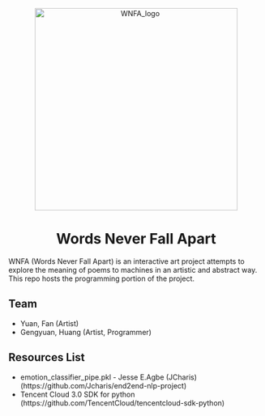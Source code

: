 <p align="center">
<img alt="WNFA_logo" width="400" src=https://user-images.githubusercontent.com/46549455/166193539-86e2fc97-2101-4783-9a8f-8a44e72f74e2.png>
</p>

<h1 align="center">
Words Never Fall Apart
</h1>

<p align="left">
WNFA (Words Never Fall Apart) is an interactive art project attempts to explore the meaning of poems to machines in an artistic and abstract way. This repo hosts the programming portion of the project. 
</p>

<h2 align="left">
Team
</h2>

<p align="left">
  <ul>
    <li>Yuan, Fan (Artist)</li>
    <li>Gengyuan, Huang (Artist, Programmer)</li>
  </ul>
</p>

<h2 align="left">
Resources List
</h2>

<p align="left">
  <ul>
    <li>emotion_classifier_pipe.pkl - Jesse E.Agbe (JCharis) (https://github.com/Jcharis/end2end-nlp-project)</li>
    <li>Tencent Cloud 3.0 SDK for python (https://github.com/TencentCloud/tencentcloud-sdk-python)</li>
  </ul>
</p>
